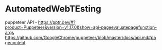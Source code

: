 # AutomatedWebTEsting


puppeteer API - https://pptr.dev/#?product=Puppeteer&version=v1.17.0&show=api-pageevaluatepagefunction-args
                https://github.com/GoogleChrome/puppeteer/blob/master/docs/api.md#pagecontent
